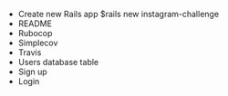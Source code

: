 - Create new Rails app $rails new instagram-challenge
- README
- Rubocop
- Simplecov
- Travis
- Users database table
- Sign up
- Login